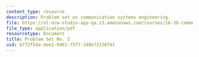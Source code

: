 ```yaml
---
content_type: resource
description: Problem set on communication systems engineering.
file: https://ol-ocw-studio-app-qa.s3.amazonaws.com/courses/16-36-communication-systems-engineering-spring-2009/b772f54a4ee1946175f7240e72136f41_MIT16_36s09_assn02.pdf
file_type: application/pdf
resourcetype: Document
title: Problem Set No. 2
uid: b772f54a-4ee1-9461-75f7-240e72136f41
---
```


